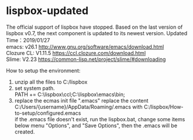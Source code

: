 # lispbox-updated
The official support of lispbox have stopped. Based on the last version of lispbox v0.7, the next component is updated to its newest version.
Updated Time：2019/01/27
<br />emacs: v26.1   http://www.gnu.org/software/emacs/download.html
<br />Clozure CL: V1.11.5  https://ccl.clozure.com/download.html
<br />Slime: V2.23  https://common-lisp.net/project/slime/#downloading


How to setup the environment:
1. unzip all the files to C:/lispbox
2. set system path.  
   PATH += C:\lispbox\ccl;C:\lispbox\emacs\bin;
3. replace the ecmas init file  ".emacs"
   replace the content  C:/Users/{username}/AppData/Roaming/.emacs  with  C:/lispbox/How-to-setup/configured.emacs
   <br />if the .emacs file doesn't exist, run the lispbox.bat, change some items below menu "Options", and "Save Options", then the .emacs will be created.
